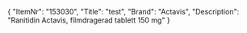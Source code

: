 {
  "ItemNr": "153030",
  "Title": "test",
  "Brand": "Actavis",
  "Description": "Ranitidin Actavis, filmdragerad tablett 150 mg"
}
